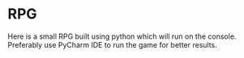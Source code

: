 # RPG
Here is a small RPG built using python which will run on the console.
Preferably use PyCharm IDE to run the game for better results.


